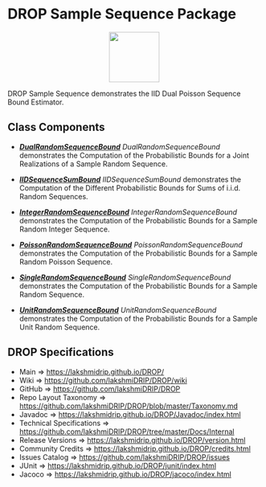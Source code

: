 # DROP Sample Sequence Package

<p align="center"><img src="https://github.com/lakshmiDRIP/DROP/blob/master/DRIP_Logo.gif?raw=true" width="100"></p>

DROP Sample Sequence demonstrates the IID Dual Poisson Sequence Bound Estimator.


## Class Components

 * [***DualRandomSequenceBound***](https://github.com/lakshmiDRIP/DROP/tree/master/src/main/java/org/drip/sample/sequence/DualRandomSequenceBound.java)
 <i>DualRandomSequenceBound</i> demonstrates the Computation of the Probabilistic Bounds for a Joint Realizations of a Sample Random Sequence.

 * [***IIDSequenceSumBound***](https://github.com/lakshmiDRIP/DROP/tree/master/src/main/java/org/drip/sample/sequence/IIDSequenceSumBound.java)
 <i>IIDSequenceSumBound</i> demonstrates the Computation of the Different Probabilistic Bounds for Sums of i.i.d. Random Sequences.

 * [***IntegerRandomSequenceBound***](https://github.com/lakshmiDRIP/DROP/tree/master/src/main/java/org/drip/sample/sequence/IntegerRandomSequenceBound.java)
 <i>IntegerRandomSequenceBound</i> demonstrates the Computation of the Probabilistic Bounds for a Sample Random Integer Sequence.

 * [***PoissonRandomSequenceBound***](https://github.com/lakshmiDRIP/DROP/tree/master/src/main/java/org/drip/sample/sequence/PoissonRandomSequenceBound.java)
 <i>PoissonRandomSequenceBound</i> demonstrates the Computation of the Probabilistic Bounds for a Sample Random Poisson Sequence.

 * [***SingleRandomSequenceBound***](https://github.com/lakshmiDRIP/DROP/tree/master/src/main/java/org/drip/sample/sequence/SingleRandomSequenceBound.java)
 <i>SingleRandomSequenceBound</i> demonstrates the Computation of the Probabilistic Bounds for a Sample Random Sequence.

 * [***UnitRandomSequenceBound***](https://github.com/lakshmiDRIP/DROP/tree/master/src/main/java/org/drip/sample/sequence/UnitRandomSequenceBound.java)
 <i>UnitRandomSequenceBound</i> demonstrates the Computation of the Probabilistic Bounds for a Sample Unit Random Sequence.


## DROP Specifications

 * Main                     => https://lakshmidrip.github.io/DROP/
 * Wiki                     => https://github.com/lakshmiDRIP/DROP/wiki
 * GitHub                   => https://github.com/lakshmiDRIP/DROP
 * Repo Layout Taxonomy     => https://github.com/lakshmiDRIP/DROP/blob/master/Taxonomy.md
 * Javadoc                  => https://lakshmidrip.github.io/DROP/Javadoc/index.html
 * Technical Specifications => https://github.com/lakshmiDRIP/DROP/tree/master/Docs/Internal
 * Release Versions         => https://lakshmidrip.github.io/DROP/version.html
 * Community Credits        => https://lakshmidrip.github.io/DROP/credits.html
 * Issues Catalog           => https://github.com/lakshmiDRIP/DROP/issues
 * JUnit                    => https://lakshmidrip.github.io/DROP/junit/index.html
 * Jacoco                   => https://lakshmidrip.github.io/DROP/jacoco/index.html
